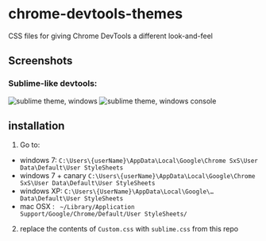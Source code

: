 chrome-devtools-themes
======================
CSS files for giving Chrome DevTools a different look-and-feel

## Screenshots

### Sublime-like devtools:
![sublime theme, windows](https://f.cloud.github.com/assets/794279/420694/8d108f48-acf4-11e2-83f3-3cd43aa71b20.png)
![sublime theme, windows console](https://f.cloud.github.com/assets/794279/420815/8126b02e-acf7-11e2-9f9e-e31279b1a2d0.png)

## installation
 1. Go to:
  - windows 7: `C:\Users\{userName}\AppData\Local\Google\Chrome SxS\User Data\Default\User StyleSheets`
  - windows 7 + canary `C:\Users\{userName}\AppData\Local\Google\Chrome SxS\User Data\Default\User StyleSheets`
  - windows XP: `C:\Users\{UserName}\AppData\Local\Google\… Data\Default\User StyleSheets`
  - mac OSX : ` ~/Library/Application Support/Google/Chrome/Default/User StyleSheets/`

 2. replace the contents of `Custom.css` with `sublime.css` from this repo

 
